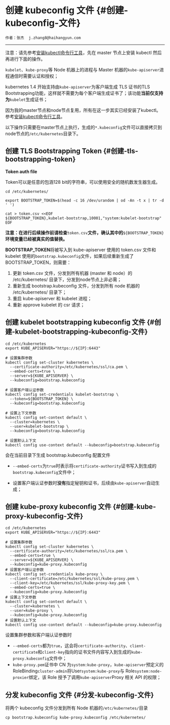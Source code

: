 # 创建 kubeconfig 文件 {#创建-kubeconfig-文件}



```
作者：张杰  j.zhang8@haihangyun.com
```

---

注意：请先参考[安装kubectl命令行工具](/centos-bu-shu-k8s-ji-qun/an-zhuang-kubectl-ming-ling-xing-gong-ju.md)，先在 master 节点上安装 kubectl 然后再进行下面的操作。

`kubelet`、`kube-proxy`等 Node 机器上的进程与 Master 机器的`kube-apiserver`进程通信时需要认证和授权；

kubernetes 1.4 开始支持由`kube-apiserver`为客户端生成 TLS 证书的TLS Bootstrapping功能，这样就不需要为每个客户端生成证书了；该功能**当前仅支持为**`kubelet`生成证书；

因为我的master节点和node节点复用，所有在这一步其实已经安装了kubectl。参考[安装kubectl命令行工具](/centos-bu-shu-k8s-ji-qun/an-zhuang-kubectl-ming-ling-xing-gong-ju.md)。

以下操作只需要在master节点上执行，生成的`*.kubeconfig`文件可以直接拷贝到node节点的`/etc/kubernetes`目录下。

## 创建 TLS Bootstrapping Token {#创建-tls-bootstrapping-token}

**Token auth file**

Token可以是任意的包涵128 bit的字符串，可以使用安全的随机数发生器生成。

```
cd /etc/kubernetes/

export BOOTSTRAP_TOKEN=$(head -c 16 /dev/urandom | od -An -t x | tr -d ' ')

cat > token.csv <<EOF
${BOOTSTRAP_TOKEN},kubelet-bootstrap,10001,"system:kubelet-bootstrap"
EOF
```

**注意：在进行后续操作前请检查**`token.csv`**文件，确认其中的**`${BOOTSTRAP_TOKEN}`**环境变量已经被真实的值替换。**

**BOOTSTRAP\_TOKEN**将被写入到 kube-apiserver 使用的 token.csv 文件和 kubelet 使用的`bootstrap.kubeconfig`文件，如果后续重新生成了 BOOTSTRAP\_TOKEN，则需要：

1. 更新 token.csv 文件，分发到所有机器 \(master 和 node）的 /etc/kubernetes/ 目录下，分发到node节点上非必需；
2. 重新生成 bootstrap.kubeconfig 文件，分发到所有 node 机器的 /etc/kubernetes/ 目录下；
3. 重启 kube-apiserver 和 kubelet 进程；
4. 重新 approve kubelet 的 csr 请求；

## 创建 kubelet bootstrapping kubeconfig 文件 {#创建-kubelet-bootstrapping-kubeconfig-文件}

```
cd /etc/kubernetes
export KUBE_APISERVER="https://${IP}:6443"

# 设置集群参数
kubectl config set-cluster kubernetes \
  --certificate-authority=/etc/kubernetes/ssl/ca.pem \
  --embed-certs=true \
  --server=${KUBE_APISERVER} \
  --kubeconfig=bootstrap.kubeconfig

# 设置客户端认证参数
kubectl config set-credentials kubelet-bootstrap \
  --token=${BOOTSTRAP_TOKEN} \
  --kubeconfig=bootstrap.kubeconfig

# 设置上下文参数
kubectl config set-context default \
  --cluster=kubernetes \
  --user=kubelet-bootstrap \
  --kubeconfig=bootstrap.kubeconfig

# 设置默认上下文
kubectl config use-context default --kubeconfig=bootstrap.kubeconfig
```

会在当前目录下生成 bootstrap.kubeconfig 配置文件

* `--embed-certs`为`true`时表示将`certificate-authority`证书写入到生成的`bootstrap.kubeconfig`文件中；

* 设置客户端认证参数时**没有**指定秘钥和证书，后续由`kube-apiserver`自动生成；

## 创建 kube-proxy kubeconfig 文件 {#创建-kube-proxy-kubeconfig-文件}

```
cd /etc/kubernetes
export KUBE_APISERVER="https://${IP}:6443"

# 设置集群参数
kubectl config set-cluster kubernetes \
  --certificate-authority=/etc/kubernetes/ssl/ca.pem \
  --embed-certs=true \
  --server=${KUBE_APISERVER} \
  --kubeconfig=kube-proxy.kubeconfig
# 设置客户端认证参数
kubectl config set-credentials kube-proxy \
  --client-certificate=/etc/kubernetes/ssl/kube-proxy.pem \
  --client-key=/etc/kubernetes/ssl/kube-proxy-key.pem \
  --embed-certs=true \
  --kubeconfig=kube-proxy.kubeconfig
# 设置上下文参数
kubectl config set-context default \
  --cluster=kubernetes \
  --user=kube-proxy \
  --kubeconfig=kube-proxy.kubeconfig
# 设置默认上下文
kubectl config use-context default --kubeconfig=kube-proxy.kubeconfig
```

设置集群参数和客户端认证参数时

* `--embed-certs`都为`true`，这会将`certificate-authority`、`client-certificate`和`client-key`指向的证书文件内容写入到生成的`kube-proxy.kubeconfig`文件中；
* `kube-proxy.pem`证书中 CN 为`system:kube-proxy`，`kube-apiserver`预定义的 RoleBinding`cluster-admin`将User`system:kube-proxy`与 Role`system:node-proxier`绑定，该 Role 授予了调用`kube-apiserver`Proxy 相关 API 的权限；

## 分发 kubeconfig 文件 {#分发-kubeconfig-文件}

将两个 kubeconfig 文件分发到所有 Node 机器的`/etc/kubernetes/`目录

```
cp bootstrap.kubeconfig kube-proxy.kubeconfig /etc/kubernetes/
```



